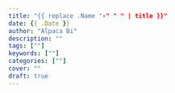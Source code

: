 ```yaml
---
title: "{{ replace .Name "-" " " | title }}"
date: {{ .Date }}
author: "Alpaca Bi"
description: ""
tags: [""]
keywords: [""]
categories: [""]
cover: ""
draft: true
---
```


